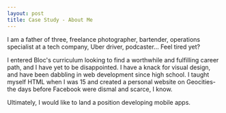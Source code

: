 ```yaml
---
layout: post
title: Case Study - About Me
---
```


I am a father of three, freelance photographer, bartender, operations specialist at a tech company, Uber driver, podcaster... Feel tired yet?

I entered Bloc's curriculum looking to find a worthwhile and fulfilling career path, and I have yet to be disappointed. I have a knack for visual design, and have been dabbling in web development since high school. I taught myself HTML when I was 15 and created a personal website on Geocities- the days before Facebook were dismal and scarce, I know.

Ultimately, I would like to land a position developing mobile apps.